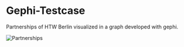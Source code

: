 # Gephi-Testcase
Partnerships of HTW Berlin visualized in a graph developed with gephi.

![Partnerships](/../master/Graph.png?raw=true)
